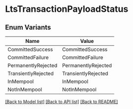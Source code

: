 # LtsTransactionPayloadStatus

## Enum Variants

| Name | Value |
|---- | -----|
| CommittedSuccess | CommittedSuccess |
| CommittedFailure | CommittedFailure |
| PermanentlyRejected | PermanentlyRejected |
| TransientlyRejected | TransientlyRejected |
| InMempool | InMempool |
| NotInMempool | NotInMempool |


[[Back to Model list]](../README.md#documentation-for-models) [[Back to API list]](../README.md#documentation-for-api-endpoints) [[Back to README]](../README.md)


